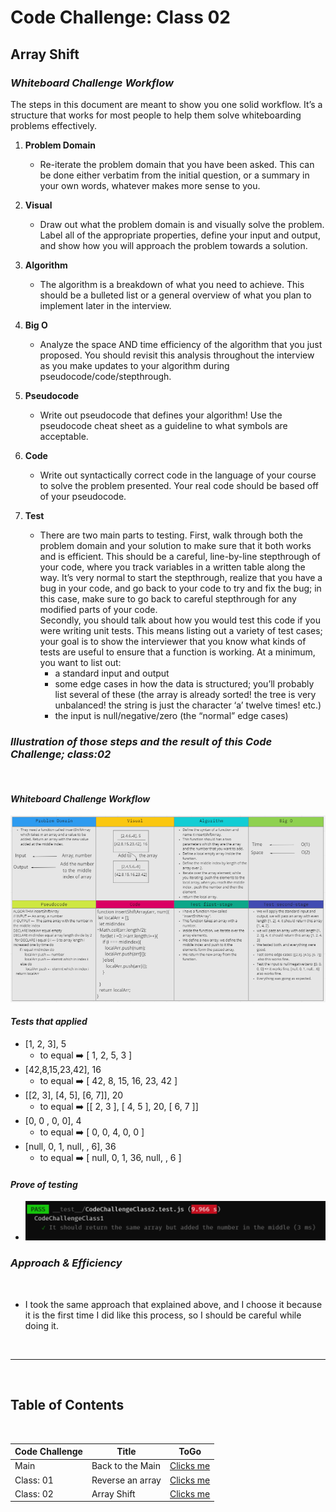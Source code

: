 # Code Challenge: Class 02

## Array Shift

### ***Whiteboard Challenge Workflow***

The steps in this document are meant to show you one solid workflow. It’s a structure that works for most people to help them solve whiteboarding problems effectively.

1. **Problem Domain**
    - Re-iterate the problem domain that you have been asked. This can be done either verbatim from the initial question, or a summary in your own words, whatever makes more sense to you.

2. **Visual**
    - Draw out what the problem domain is and visually solve the problem. Label all of the appropriate properties, define your input and output, and show how you will approach the problem towards a solution.

3. **Algorithm**
    - The algorithm is a breakdown of what you need to achieve. This should be a bulleted list or a general overview of what you plan to implement later in the interview.

4. **Big O**
    - Analyze the space AND time efficiency of the algorithm that you just proposed. You should revisit this analysis throughout the interview as you make updates to your algorithm during pseudocode/code/stepthrough.

5. **Pseudocode**
    - Write out pseudocode that defines your algorithm! Use the pseudocode cheat sheet as a guideline to what symbols are acceptable.

6. **Code**
    - Write out syntactically correct code in the language of your course to solve the problem presented. Your real code should be based off of your pseudocode.

7. **Test**
    - There are two main parts to testing. First, walk through both the problem domain and your solution to make sure that it both works and is efficient. This should be a careful, line-by-line stepthrough of your code, where you track variables in a written table along the way. It’s very normal to start the stepthrough, realize that you have a bug in your code, and go back to your code to try and fix the bug; in this case, make sure to go back to careful stepthrough for any modified parts of your code. <br> Secondly, you should talk about how you would test this code if you were writing unit tests. This means listing out a variety of test cases; your goal is to show the interviewer that you know what kinds of tests are useful to ensure that a function is working. At a minimum, you want to list out:
        - a standard input and output
        - some edge cases in how the data is structured; you’ll probably list several of these (the array is already sorted! the tree is very unbalanced! the string is just the character ‘a’ twelve times! etc.)
        - the input is null/negative/zero (the “normal” edge cases)

### ***Illustration of those steps and the result of this Code Challenge; class:02***

<br>

#### ***Whiteboard Challenge Workflow***

![insertShiftArray](https://raw.githubusercontent.com/shadykh/data-structures-and-algorithms/main/js/insertShiftArray.PNG)

#### ***Tests that applied***

- [1, 2, 3], 5
  - to equal ➡️ [ 1, 2, 5, 3 ]
- [42,8,15,23,42], 16
  - to equal ➡️ [ 42, 8, 15, 16, 23, 42 ]
- [[2, 3], [4, 5], [6, 7]], 20
  - to equal ➡️ [[ 2, 3 ], [ 4, 5 ], 20, [ 6, 7 ]]
- [0, 0 , 0, 0], 4
  - to equal ➡️ [ 0, 0, 4, 0, 0 ]
- [null, 0, 1, null, , 6], 36
  - to equal ➡️ [ null, 0, 1, 36, null, , 6 ]

#### ***Prove of testing***

- ![CodeChallengeClass2Test](https://raw.githubusercontent.com/shadykh/data-structures-and-algorithms/main/js/CodeChallengeClass2Test.PNG)

### ***Approach & Efficiency***

<br>

- I took the same approach that explained above, and I choose it because it is the first time I did like this process, so I should be careful while doing it.


<br>

---

<br>

## Table of Contents

<br>

|  **Code Challenge** </span> |  **Title**  |   **ToGo** |
| ----------- | ----------- | ----------- |
| Main | Back to the Main | [Clicks me](https://github.com/shadykh/data-structures-and-algorithms/blob/main/README.md) |
| Class: 01 | Reverse an array | [Clicks me](https://github.com/shadykh/data-structures-and-algorithms/blob/main/js/README_Class_1.md) |
| Class: 02 | Array Shift | [Clicks me](https://github.com/shadykh/data-structures-and-algorithms/blob/main/js/README_Class_2.md) |
